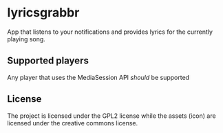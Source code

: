 # lyricsgrabbr
App that listens to your notifications and provides lyrics for the currently playing song.

## Supported players
Any player that uses the MediaSession API _should_ be supported

## License
The project is licensed under the GPL2 license while the assets (icon) are licensed under the creative commons license.
